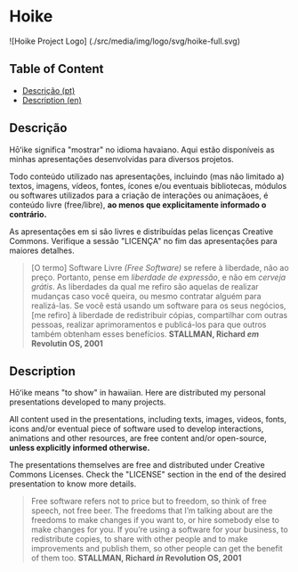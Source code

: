 # Hoike

![Hoike Project Logo]
(./src/media/img/logo/svg/hoike-full.svg)

## Table of Content
- [Descrição (pt)](#user-content-descrição)
- [Description (en)](#user-content-description)

## Descrição

Hōʻike significa "mostrar" no idioma havaiano. Aqui estão disponíveis as minhas apresentações desenvolvidas para diversos projetos.

Todo conteúdo utilizado nas apresentações, incluindo (mas não limitado a) textos, imagens, vídeos, fontes, ícones e/ou eventuais bibliotecas, módulos ou softwares utilizados para a criação de interações ou animaçãoes, é conteúdo livre (free/libre), **ao menos que explicitamente informado o contrário.**

As apresentações em si são livres e distribuídas pelas licenças Creative Commons. Verifique a sessão "LICENÇA" no fim das apresentações para maiores detalhes.

> [O termo] Software Livre *(Free Software)* se refere à liberdade, não ao preço. Portanto, pense em *liberdade de expressão*, e não em *cerveja grátis*. As liberdades da qual me refiro são aquelas de realizar mudanças caso você queira, ou mesmo contratar alguém para realizá-las. Se você está usando um software para os seus negócios, [me refiro] à liberdade de redistribuir cópias, compartilhar com outras pessoas, realizar aprimoramentos e publicá-los para que outros também obtenham esses benefícios. **STALLMAN, Richard *em* Revolutin OS, 2001**

## Description

Hōʻike means "to show" in hawaiian. Here are distributed my personal presentations developed to many projects.

All content used in the presentations, including texts, images, videos, fonts, icons and/or eventual piece of software used to develop interactions, animations and other resources, are free content and/or open-source, **unless explicitly informed otherwise.**

The presentations themselves are free and distributed under Creative Commons Licenses. Check the "LICENSE" section in the end of the desired presentation to know more details.

> Free software refers not to price but to freedom, so think of free speech, not free beer. The freedoms that I’m talking about are the freedoms to make changes if you want to, or hire somebody else to make changes for you. If you’re using a software for your business, to redistribute copies, to share with other people and to make improvements and publish them, so other people can get the benefit of them too. **STALLMAN, Richard *in* Revolution OS, 2001**
